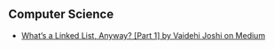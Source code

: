 ## Computer Science

* [What’s a Linked List, Anyway? [Part 1] by Vaidehi Joshi on Medium](https://medium.com/basecs/whats-a-linked-list-anyway-part-1-d8b7e6508b9d)